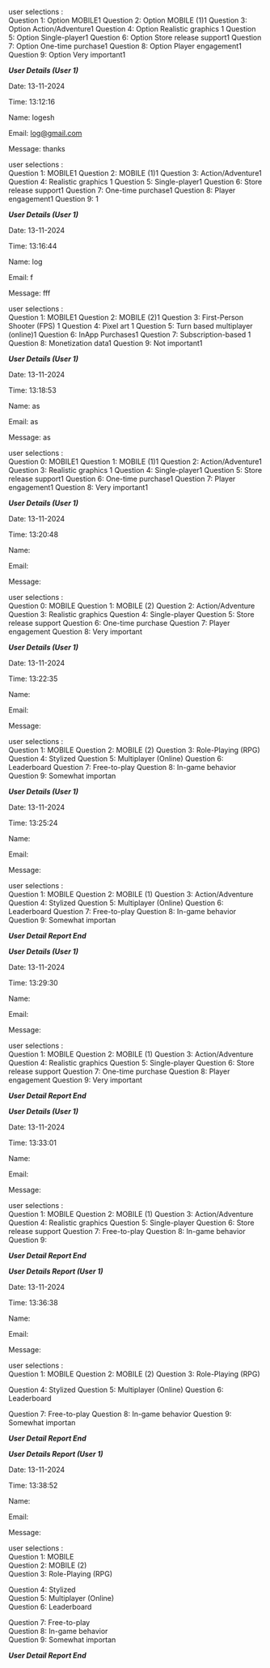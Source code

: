 


 user selections :    
Question 1: Option MOBILE1
Question 2: Option MOBILE (1)1
Question 3: Option Action/Adventure1
Question 4: Option Realistic graphics 1
Question 5: Option Single-player1
Question 6: Option Store release support1
Question 7: Option One-time purchase1
Question 8: Option Player engagement1
Question 9: Option Very important1

*****User Details (User 1)*****

Date: 13-11-2024 

Time: 13:12:16

Name: logesh

  Email: log@gmail.com

Message: thanks


 user selections :    
Question 1: 	 MOBILE1
Question 2: 	 MOBILE (1)1
Question 3: 	 Action/Adventure1
Question 4: 	 Realistic graphics 1
Question 5: 	 Single-player1
Question 6: 	 Store release support1
Question 7: 	 One-time purchase1
Question 8: 	 Player engagement1
Question 9: 	 1

*****User Details (User 1)*****

Date: 13-11-2024 

Time: 13:16:44

Name: log

  Email: f

Message: fff


 user selections :    
Question 1:            	 MOBILE1
Question 2:            	 MOBILE (2)1
Question 3:            	  First-Person Shooter (FPS) 1
Question 4:            	 Pixel art 1
Question 5:            	 Turn based multiplayer (online)1
Question 6:            	 InApp Purchases1
Question 7:            	  Subscription-based 1
Question 8:            	 Monetization data1
Question 9:            	  Not important1

*****User Details (User 1)*****

Date: 13-11-2024 

Time: 13:18:53

Name: as

  Email: as

Message: as


 user selections :    
Question 0:            	 MOBILE1
Question 1:            	 MOBILE (1)1
Question 2:            	 Action/Adventure1
Question 3:            	 Realistic graphics 1
Question 4:            	 Single-player1
Question 5:            	 Store release support1
Question 6:            	 One-time purchase1
Question 7:            	 Player engagement1
Question 8:            	 Very important1

*****User Details (User 1)*****

Date: 13-11-2024 

Time: 13:20:48

Name: 

  Email: 

Message: 


 user selections :    
Question 0:            	 MOBILE
Question 1:            	 MOBILE (2)
Question 2:            	 Action/Adventure
Question 3:            	 Realistic graphics 
Question 4:            	 Single-player
Question 5:            	 Store release support
Question 6:            	 One-time purchase
Question 7:            	 Player engagement
Question 8:            	 Very important

*****User Details (User 1)*****

Date: 13-11-2024 

Time: 13:22:35

Name: 

  Email: 

Message: 


 user selections :    
Question 1:            	 MOBILE
Question 2:            	 MOBILE (2)
Question 3:            	 Role-Playing (RPG) 
Question 4:            	 Stylized 
Question 5:            	  Multiplayer (Online) 
Question 6:            	 Leaderboard 
Question 7:            	 Free-to-play
Question 8:            	 In-game behavior
Question 9:            	 Somewhat importan

*****User Details (User 1)*****

Date: 13-11-2024 

Time: 13:25:24

Name: 

  Email: 

Message: 


 user selections :    
Question 1:            	 MOBILE
Question 2:            	 MOBILE (1)
Question 3:            	 Action/Adventure
Question 4:            	 Stylized 
Question 5:            	  Multiplayer (Online) 
Question 6:            	 Leaderboard 
Question 7:            	 Free-to-play
Question 8:            	 In-game behavior
Question 9:            	 Somewhat importan

*****User Detail Report End*****

*****User Details (User 1)*****

Date: 13-11-2024 

Time: 13:29:30

Name: 

  Email: 

Message: 


 user selections :    
Question 1: 	 MOBILE	Question 2: 	 MOBILE (1)	Question 3: 	 Action/Adventure
Question 4: 	 Realistic graphics 	Question 5: 	 Single-player	Question 6: 	 Store release support
Question 7: 	 One-time purchase	Question 8: 	 Player engagement	Question 9: 	 Very important

*****User Detail Report End*****

*****User Details (User 1)*****

Date: 13-11-2024 

Time: 13:33:01

Name: 

  Email: 

Message: 


 user selections :    
Question 1: 	 MOBILE	Question 2: 	 MOBILE (1)	Question 3: 	 Action/Adventure
Question 4: 	 Realistic graphics 	Question 5: 	 Single-player	Question 6: 	 Store release support
Question 7: 	 Free-to-play	Question 8: 	 In-game behavior	Question 9: 	 

*****User Detail Report End*****

*****User Details Report (User 1)*****

Date: 13-11-2024 

Time: 13:36:38

Name: 

  Email: 

Message: 


 user selections :    
Question 1:  MOBILE
	Question 2:  MOBILE (2)
	Question 3:  Role-Playing (RPG) 

Question 4:  Stylized 
	Question 5:   Multiplayer (Online) 
	Question 6:  Leaderboard 

Question 7:  Free-to-play
	Question 8:  In-game behavior
	Question 9:  Somewhat importan


*****User Detail Report End*****

*****User Details Report (User 1)*****

Date: 13-11-2024 

Time: 13:38:52

Name: 

  Email: 

Message: 


 user selections :    
Question 1:  MOBILE     
	Question 2:  MOBILE (2)     
	Question 3:  Role-Playing (RPG)      

Question 4:  Stylized      
	Question 5:   Multiplayer (Online)      
	Question 6:  Leaderboard      

Question 7:  Free-to-play     
	Question 8:  In-game behavior     
	Question 9:  Somewhat importan     


*****User Detail Report End*****
